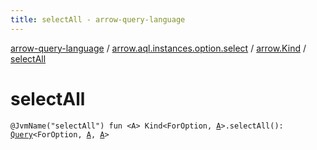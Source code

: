 ```yaml
---
title: selectAll - arrow-query-language
---
```


[arrow-query-language](../../index.html) / [arrow.aql.instances.option.select](../index.html) / [arrow.Kind](index.html) / [selectAll](./select-all.html)

# selectAll

`@JvmName("selectAll") fun <A> Kind<ForOption, `[`A`](select-all.html#A)`>.selectAll(): `[`Query`](../../arrow.aql/-query/index.html)`<ForOption, `[`A`](select-all.html#A)`, `[`A`](select-all.html#A)`>`